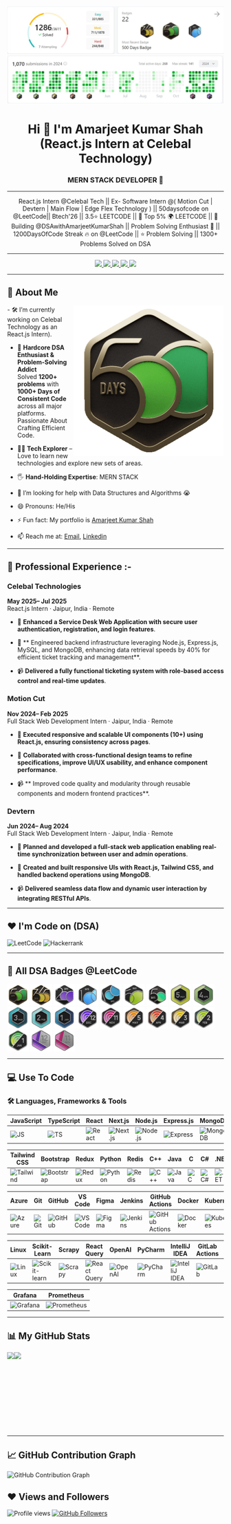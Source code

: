 ![My Profile Stats](assets/LeetCode1.jpg)
![My Profile Stats](assets/LeetCode.jpg)

<h1 align="center">Hi 👋 I'm Amarjeet Kumar Shah (React.js Intern at Celebal Technology)</h1>

<h3 align="center">MERN STACK DEVELOPER 💯</h3>

---

<p align="center">
React.js Intern @Celebal Tech || Ex- Software Intern @( Motion Cut | Devtern | Main Flow | Edge Flex Technology ) || 50daysofcode on @LeetCode|| Btech'26 || 3.5⭐ LEETCODE || 👑 Top 5% 🌍 LEETCODE || 🚀 Building @DSAwithAmarjeetKumarShah || Problem Solving Enthusiast 🧠 || 1200DaysOfCode Streak 🔥 on @LeetCode || ⭐ Problem Solving || 1300+ Problems Solved on DSA
</p>

---

<p align="center">
  <a href="https://www.linkedin.com/in/amarjeetkumarshah/" target="_blank">
    <img src="https://img.shields.io/badge/LINKEDIN-0A66C2?style=for-the-badge&logo=linkedin&logoColor=white" />
  </a>
  <a href="https://github.com/amarjeet-kumar-shah" target="_blank">
    <img src="https://img.shields.io/badge/GITHUB-171515?style=for-the-badge&logo=github&logoColor=white" />
  </a>
  <a href="mailto:amarjeetkumarshah.it26@gmail.com">
    <img src="https://img.shields.io/badge/EMAIL-D44638?style=for-the-badge&logo=gmail&logoColor=white" />
  </a>
    <a href="https://leetcode.com/u/Amarjeet_Kumar_Shah/" target="_blank">
    <img src="https://img.shields.io/badge/LEETCODE-FFA116?style=for-the-badge&logo=leetcode&logoColor=black" />
  </a>
  <a href="https://amarjeet-kumar-shah.github.io/Portfolio/" target="_blank">
    <img src="https://img.shields.io/badge/PORTFOLIO-000000?style=for-the-badge&logo=vercel&logoColor=white" />
  </a>
</p>

---

## 🧃 About Me
<img align="right" src="https://github.com/amarjeet-kumar-shah/amarjeet-kumar-shah/blob/main/assets/500_new.gif" width="350" />
- 🛠️ I’m currently working on Celebal Technology as an React.js Intern).

- 🧠 **Hardcore DSA Enthusiast & Problem-Solving Addict**  
  Solved **1200+ problems** with **1000+ Days of Consistent Code** across all major platforms.  
  Passionate About Crafting Efficient Code.

- 👩‍💻 **Tech Explorer** – Love to learn new technologies and explore new sets of areas.

- 🖐️ **Hand-Holding Expertise**: MERN STACK
  
- 🤔 I’m looking for help with Data Structures and Algorithms 😭

- 😄 Pronouns: He/His
- ⚡ Fun fact: My portfolio is [Amarjeet Kumar Shah](https://amarjeet-kumar-shah.github.io/Portfolio/)
  
- 📫 Reach me at: [Email](mailto:amarjeetkumarshah.it26@gmail.com), [Linkedin](https://www.linkedin.com/in/amarjeetkumarshah/)

---

## 💼 Professional Experience :-

### **Celebal Technologies**

**May 2025– Jul 2025**  
React.js Intern · Jaipur, India · Remote

- 🚀 **Enhanced a Service Desk Web Application with secure user authentication, registration, and login features**.

- 🎥 ** Engineered backend infrastructure leveraging Node.js, Express.js, MySQL, and MongoDB, enhancing data retrieval speeds by 40% for efficient ticket tracking and management**.

- 📹 **Delivered a fully functional ticketing system with role-based access control and real-time updates**.


### **Motion Cut**

**Nov 2024– Feb 2025**  
 Full Stack Web Development Intern · Jaipur, India · Remote

- 🚀 **Executed responsive and scalable UI components (10+) using React.js, ensuring consistency across pages**.

- 🎥 **Collaborated with cross-functional design teams to refine specifications, improve UI/UX usability, and enhance component performance**.

- 📹 ** Improved code quality and modularity through reusable components and modern frontend practices**.

  
### **Devtern**

**Jun 2024– Aug 2024**  
 Full Stack Web Development Intern · Jaipur, India · Remote

- 🚀 **Planned and developed a full-stack web application enabling real-time synchronization between user and admin operations**.

- 🎥 **Created and built responsive UIs with React.js, Tailwind CSS, and handled backend operations using MongoDB**.

- 📹 **Delivered seamless data flow and dynamic user interaction by integrating RESTful APIs**.

-----

## ❤️ I'm Code on (DSA)
<p align="left">
  <img src="https://leetcode.com/u/Amarjeet_Kumar_Shah/" alt="LeetCode" height="40"/>
  <img src="https://www.hackerrank.com/profile/22EJCIT016" alt="Hackerrank" height="40"/>
</p>

---

## 🏅 All DSA Badges @LeetCode

<p align="left">
  <img src="https://github.com/amarjeet-kumar-shah/amarjeet-kumar-shah/blob/main/assets/500_new.gif" height="50"/>
  <img src="https://github.com/amarjeet-kumar-shah/amarjeet-kumar-shah/blob/main/assets/365_new.gif" height="50"/>
  <img src="https://github.com/amarjeet-kumar-shah/amarjeet-kumar-shah/blob/main/assets/2024-200.gif" height="50"/>
  <img src="https://github.com/amarjeet-kumar-shah/amarjeet-kumar-shah/blob/main/assets/25_100.gif" height="50"/>
  <img src="https://github.com/amarjeet-kumar-shah/amarjeet-kumar-shah/blob/main/assets/24_100-new.gif" height="50"/>
  <img src="https://github.com/amarjeet-kumar-shah/amarjeet-kumar-shah/blob/main/assets/25_50.gif" height="50"/>
  <img src="https://github.com/amarjeet-kumar-shah/amarjeet-kumar-shah/blob/main/assets/2024-50.gif" height="50"/>
  <img src="https://github.com/amarjeet-kumar-shah/amarjeet-kumar-shah/blob/main/assets/202505.gif" height="50"/>
  <img src="https://github.com/amarjeet-kumar-shah/amarjeet-kumar-shah/blob/main/assets/202504.gif" height="50"/>
  <img src="https://github.com/amarjeet-kumar-shah/amarjeet-kumar-shah/blob/main/assets/202503.gif" height="50"/>
  <img src="https://github.com/amarjeet-kumar-shah/amarjeet-kumar-shah/blob/main/assets/202502.gif" height="50"/>
  <img src="https://github.com/amarjeet-kumar-shah/amarjeet-kumar-shah/blob/main/assets/202501.gif" height="50"/>
  <img src="https://github.com/amarjeet-kumar-shah/amarjeet-kumar-shah/blob/main/assets/2024-12.gif" height="50"/>
  <img src="https://github.com/amarjeet-kumar-shah/amarjeet-kumar-shah/blob/main/assets/2024-11.gif" height="50"/>
  <img src="https://github.com/amarjeet-kumar-shah/amarjeet-kumar-shah/blob/main/assets/2024-05.gif" height="50"/>
  <img src="https://github.com/amarjeet-kumar-shah/amarjeet-kumar-shah/blob/main/assets/2024-04.gif" height="50"/>
  <img src="https://github.com/amarjeet-kumar-shah/amarjeet-kumar-shah/blob/main/assets/2024-03.gif" height="50"/>
  <img src="https://github.com/amarjeet-kumar-shah/amarjeet-kumar-shah/blob/main/assets/2024-02.gif" height="50"/>
  <img src="https://github.com/amarjeet-kumar-shah/amarjeet-kumar-shah/blob/main/assets/2024-01.gif" height="50"/>
  <img src="https://github.com/amarjeet-kumar-shah/amarjeet-kumar-shah/blob/main/assets/2023-12.gif" height="50"/>
  <img src="https://github.com/amarjeet-kumar-shah/amarjeet-kumar-shah/blob/main/assets/2023-11.gif" height="50"/>
</p>

---

## 💻 Use To Code

### 🛠️ Languages, Frameworks & Tools

| JavaScript | TypeScript | React | Next.js | Node.js | Express.js | MongoDB | MySQL | HTML | CSS |
|------------|------------|--------|---------|---------|------------|---------|--------|------|-----|
| ![JS](https://img.shields.io/badge/-JavaScript-F7DF1E?logo=javascript&logoColor=black) | ![TS](https://img.shields.io/badge/-TypeScript-3178C6?logo=typescript&logoColor=white) | ![React](https://img.shields.io/badge/-React-20232A?logo=react) | ![Next.js](https://img.shields.io/badge/-Next.js-000000?logo=next.js) | ![Node.js](https://img.shields.io/badge/-Node.js-339933?logo=node.js&logoColor=white) | ![Express](https://img.shields.io/badge/-Express.js-000000?logo=express) | ![MongoDB](https://img.shields.io/badge/-MongoDB-47A248?logo=mongodb&logoColor=white) | ![MySQL](https://img.shields.io/badge/-MySQL-4479A1?logo=mysql) | ![HTML](https://img.shields.io/badge/-HTML5-E34F26?logo=html5&logoColor=white) | ![CSS](https://img.shields.io/badge/-CSS3-1572B6?logo=css3) |

| Tailwind CSS | Bootstrap | Redux | Python | Redis | C++ | Java | C | C# | .NET |
|--------------|-----------|--------|--------|-------|-----|------|----|----|------|
| ![Tailwind](https://img.shields.io/badge/-Tailwind_CSS-38B2AC?logo=tailwind-css) | ![Bootstrap](https://img.shields.io/badge/-Bootstrap-7952B3?logo=bootstrap) | ![Redux](https://img.shields.io/badge/-Redux-764ABC?logo=redux&logoColor=white) | ![Python](https://img.shields.io/badge/-Python-3776AB?logo=python) | ![Redis](https://img.shields.io/badge/-Redis-DC382D?logo=redis&logoColor=white) | ![C++](https://img.shields.io/badge/-C++-00599C?logo=c%2B%2B) | ![Java](https://img.shields.io/badge/-Java-007396?logo=java&logoColor=white) | ![C](https://img.shields.io/badge/-C-000000?logo=c) | ![C#](https://img.shields.io/badge/-C%23-239120?logo=c-sharp) | ![.NET](https://img.shields.io/badge/-.NET-512BD4?logo=dotnet) |

| Azure | Git | GitHub | VS Code | Figma | Jenkins | GitHub Actions | Docker | Kubernetes | Terraform |
|-------|-----|--------|---------|-------|---------|----------------|--------|------------|-----------|
| ![Azure](https://img.shields.io/badge/-Azure-0078D4?logo=microsoft-azure) | ![Git](https://img.shields.io/badge/-Git-F05032?logo=git) | ![GitHub](https://img.shields.io/badge/-GitHub-181717?logo=github) | ![VS Code](https://img.shields.io/badge/-VS_Code-007ACC?logo=visual-studio-code) | ![Figma](https://img.shields.io/badge/-Figma-F24E1E?logo=figma) | ![Jenkins](https://img.shields.io/badge/-Jenkins-D24939?logo=jenkins) | ![GitHub Actions](https://img.shields.io/badge/-GitHub_Actions-2088FF?logo=github-actions&logoColor=white) | ![Docker](https://img.shields.io/badge/-Docker-2496ED?logo=docker) | ![Kubernetes](https://img.shields.io/badge/-Kubernetes-326CE5?logo=kubernetes) | ![Terraform](https://img.shields.io/badge/-Terraform-7B42BC?logo=terraform) |

| Linux | Scikit-Learn | Scrapy | React Query | OpenAI | PyCharm | IntelliJ IDEA | GitLab Actions | GitHub Copilot | Selenium |
|-------|--------------|--------|-------------|--------|---------|----------------|----------------|----------------|----------|
| ![Linux](https://img.shields.io/badge/-Linux-FCC624?logo=linux&logoColor=black) | ![Scikit-learn](https://img.shields.io/badge/-Scikit_Learn-F7931E?logo=scikit-learn) | ![Scrapy](https://img.shields.io/badge/-Scrapy-231F20?logo=scrapy) | ![React Query](https://img.shields.io/badge/-React_Query-FF4154?logo=react-query) | ![OpenAI](https://img.shields.io/badge/-OpenAI-412991?logo=openai) | ![PyCharm](https://img.shields.io/badge/-PyCharm-000000?logo=pycharm) | ![IntelliJ IDEA](https://img.shields.io/badge/-IntelliJ_IDEA-000000?logo=intellij-idea) | ![GitLab](https://img.shields.io/badge/-GitLab_Actions-FC6D26?logo=gitlab) | ![Copilot](https://img.shields.io/badge/-GitHub_Copilot-000000?logo=githubcopilot) | ![Selenium](https://img.shields.io/badge/-Selenium-43B02A?logo=selenium) |

| Grafana | Prometheus |
|---------|------------|
| ![Grafana](https://img.shields.io/badge/-Grafana-F46800?logo=grafana&logoColor=white) | ![Prometheus](https://img.shields.io/badge/-Prometheus-E6522C?logo=prometheus&logoColor=white) |

---

## 📊 My GitHub Stats

<p>
  <img align="left" height="180em" src="https://github-readme-stats.vercel.app/api?username=amarjeet-kumar-shah&show_icons=true&theme=dark&hide_border=true" />
  <img align="left" height="180em" src="https://github-readme-stats.vercel.app/api/top-langs/?username=amarjeet-kumar-shah&layout=compact&langs_count=8&theme=dark&hide_border=true" />
</p>
<br clear="left" />

---

## 📈 GitHub Contribution Graph

![GitHub Contribution Graph](https://github-readme-activity-graph.vercel.app/graph?username=amarjeet-kumar-shah&theme=react-dark&hide_border=true)

## ❤️ Views and Followers

<p align="left">
  <img src="https://komarev.com/ghpvc/?username=amarjeet-kumar-shah&label=Profile%20views&color=0e75b6&style=flat" alt="Profile views" />
  <a href="https://github.com/amarjeet-kumar-shah?tab=followers">
    <img src="https://img.shields.io/github/followers/amarjeet-kumar-shah?label=Followers&style=social" alt="GitHub Followers" />
  </a>
</p>


